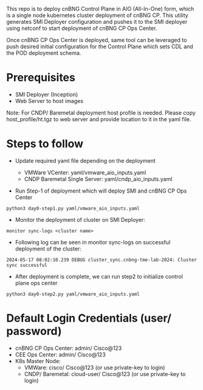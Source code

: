 This repo is to deploy cnBNG Control Plane in AIO (All-In-One) form, which is a single node kubernetes cluster deployment of cnBNG CP. This utility generates SMI Deployer configuration and pushes it to the SMI deployer using netconf to start deployment of cnBNG CP Ops Center. 

Once cnBNG CP Ops Center is deployed, same tool can be leveraged to push desired initial configuration for the Control Plane which sets CDL and the POD deployment schema. 

# Prerequisites
- SMI Deployer (Inception)
- Web Server to host images

Note: For CNDP/ Baremetal deployment host profile is needed. Please copy host_profile/ht.tgz to web server and provide location to it in the yaml file.

# Steps to follow
- Update required yaml file depending on the deployment
  - VMWare VCenter: yaml/vmware_aio_inputs.yaml
  - CNDP Baremetal Single Server: yaml/cndp_aio_inputs.yaml

- Run Step-1 of deployment which will deploy SMI and cnBNG CP Ops Center
```
python3 day0-step1.py yaml/vmware_aio_inputs.yaml
```

- Monitor the deployment of cluster on SMI Deployer:
```
monitor sync-logs <cluster name>
```

- Following log can be seen in monitor sync-logs on successful deployment of the cluster:
```
2024-05-17 08:02:10.239 DEBUG cluster_sync.cnbng-tme-lab-2024: Cluster sync successful
```

- After deployment is complete, we can run step2 to initialize control plane ops center
```
python3 day0-step2.py yaml/vmware_aio_inputs.yaml
```

# Default Login Credentials (user/ password)
- cnBNG CP Ops Center: admin/ Cisco@123
- CEE Ops Center: admin/ Cisco@123
- K8s Master Node: 
  - VMWare: cisco/ Cisco@123 (or use private-key to login)
  - CNDP/ Baremetal: cloud-user/ Cisco@123 (or use private-key to login)
